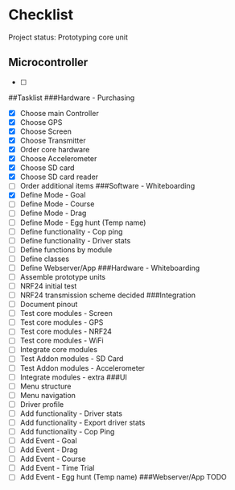 # Checklist
Project status: Prototyping core unit

## Microcontroller
- [ ]

##Tasklist
###Hardware - Purchasing
- [x] Choose main Controller
- [x] Choose GPS
- [x] Choose Screen 
- [x] Choose Transmitter
- [x] Order core hardware
- [x] Choose Accelerometer
- [x] Choose SD card
- [x] Choose SD card reader
- [ ] Order additional items
###Software - Whiteboarding
- [x] Define Mode - Goal
- [ ] Define Mode - Course
- [ ] Define Mode - Drag
- [ ] Define Mode - Egg hunt (Temp name)
- [ ] Define functionality - Cop ping
- [ ] Define functionality - Driver stats
- [ ] Define functions by module
- [ ] Define classes
- [ ] Define Webserver/App
###Hardware - Whiteboarding
- [ ] Assemble prototype units
- [ ] NRF24 initial test
- [ ] NRF24 transmission scheme decided
###Integration
- [ ] Document pinout
- [ ] Test core modules - Screen
- [ ] Test core modules - GPS
- [ ] Test core modules - NRF24
- [ ] Test core modules - WiFi
- [ ] Integrate core modules
- [ ] Test Addon modules - SD Card
- [ ] Test Addon modules - Accelerometer
- [ ] Integrate modules - extra
###UI
- [ ] Menu structure
- [ ] Menu navigation
- [ ] Driver profile
- [ ] Add functionality - Driver stats
- [ ] Add functionality - Export driver stats
- [ ] Add functionality - Cop Ping
- [ ] Add Event - Goal
- [ ] Add Event - Drag
- [ ] Add Event - Course
- [ ] Add Event - Time Trial
- [ ] Add Event - Egg hunt (Temp name)
###Webserver/App
TODO
